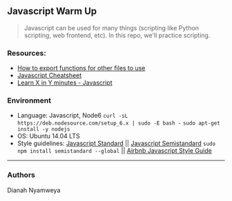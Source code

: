 ## Javascript Warm Up
> Javascript can be used for many things (scripting like Python scripting, web frontend, etc). In this repo, we'll practice scripting.

### Resources:
* [How to export functions for other files to use](http://51elliot.blogspot.com/2012/01/simple-intro-to-nodejs-module-scope.html)
* [Javascript Cheatsheet](https://github.com/mbeaudru/modern-js-cheatsheet)
* [Learn X in Y minutes - Javascript](https://learnxinyminutes.com/docs/javascript/)

### Environment
* Language: Javascript, Node6 ```curl -sL https://deb.nodesource.com/setup_6.x | sudo -E bash -``` ```sudo apt-get install -y nodejs```
* OS: Ubuntu 14.04 LTS
* Style guidelines: [Javascript Standard](https://standardjs.com/rules.html) || [Javascript Semistandard](https://github.com/Flet/semistandard) ```sudo npm install semistandard --global``` || [Airbnb Javascript Style Guide](https://github.com/airbnb/javascript)

---
### Authors
Dianah Nyamweya
